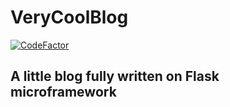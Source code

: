 # VeryCoolBlog
[![CodeFactor](https://www.codefactor.io/repository/github/itc1205/verycoolblog/badge)](https://www.codefactor.io/repository/github/itc1205/verycoolblog)
## A little blog fully written on Flask microframework
